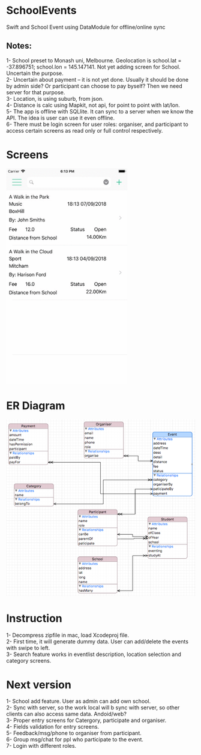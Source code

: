 # SchoolEvents
Swift and School Event using DataModule for offline/online sync<br>
## Notes:
1-	School preset to Monash uni, Melbourne. Geolocation is school.lat = -37.896751; school.lon = 145.147141. Not yet adding screen for School. Uncertain the purpose.<br>
2-	Uncertain about payment – it is not yet done. Usually it should be done by admin side? Or participant can choose to pay byself? Then we need server for that purpose.<br>
3-	Location, is using suburb, from json.<br>
4-	Distance is calc using Mapkit, not api, for point to point with lat/lon.<br>
5-	The app is offline with SQLlite. It can sync to a server when we know the API. The idea is user can use it even offline. <br>
6-	There must be login screen for user roles: organiser, and participant to access certain screens as read only or full control respectively.<br>
# Screens
![](https://github.com/myteeNatanwit/SchoolEvents/raw/master/screens.gif)
# ER Diagram
![](https://github.com/myteeNatanwit/SchoolEvents/raw/master/er3.PNG)
# Instruction
1-	Decompress zipfile in mac, load Xcodeproj file.<br>
2-	First time, it will generate dummy data. User can add/delete the events with swipe to left.<br>
3-	Search feature works in eventlist description, location selection and category screens.<br>

# Next version
1-	School add feature. User as admin can add own school.<br>
2-	Sync with server, so the work local will b sync with server, so other clients can also access same data. Andoid/web?<br>
3-	Proper entry screens for Catergory, participate and organiser.<br>
4-	Fields validation for entry screens.<br>
5-	Feedback/msg/phone to organiser from participant.<br>
6-	Group msg/chat for ppl who participate to the event.<br>
7-	Login with different roles.<br>


